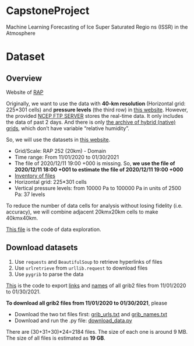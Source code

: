 # CapstoneProject
Machine Learning Forecasting of Ice Super Saturated Regio ns (ISSR) in the Atmosphere

# Dataset
## Overview
Website of [RAP](https://rapidrefresh.noaa.gov/)

Originally, we want to use the data with **40-km resolution** (Horizontal grid: 225*301 cells) and **pressure levels** (the third row) in [this website](https://www.nco.ncep.noaa.gov/pmb/products/rap/). However, the provided [NCEP FTP SERVER](ftp://ftp.ncep.noaa.gov/pub/data/nccf/com/rap/prod) stores the real-time data. It only includes the data of past 2 days. And there is only [the archive of hybrid (native) grids](http://soostrc.comet.ucar.edu/data/grib/rap/), which don’t have variable “relative humidity”.  

So, we will use the datasets in [this website](https://www.ncdc.noaa.gov/data-access/model-data/model-datasets/rapid-refresh-rap). 
- Grid/Scale: RAP	252 (20km) - Domain
- Time range: From 11/01/2020 to 01/30/2021
- The file of 2020/12/11 19:00 +000 is missing. So, **we use the file of 2020/12/11 18:00 +001 to estimate the file of 2020/12/11 19:00 +000**
- [Inventory of files](https://www.nco.ncep.noaa.gov/pmb/products/rap/rap.t00z.awp252pgrbf00.grib2.shtml)
- Horizontal grid: 225*301 cells
- Vertical pressure levels: from 10000 Pa to 100000 Pa in units of 2500 Pa: 37 levels

To reduce the number of data cells for analysis without losing fidelity (i.e. accuracy), we will combine adjacent 20kmx20km cells to make 40kmx40km. 

[This file](explore_data.py) is the code of data exploration.

## Download datasets

1. Use `requests` and `BeautifulSoup` to retrieve hyperlinks of files
2. Use `urlretrieve` from `urllib.request` to download files
3. Use `pygrib` to parse the data


[This](retrieve_links_names.py) is the code to export [links](grib_urls.txt) and [names](grib_names.txt) of all grib2 files from 11/01/2020 to 01/30/2021.

**To download all grib2 files from 11/01/2020 to 01/30/2021**, please
- Download the two txt files first: [grib_urls.txt](grib_urls.txt) and [grib_names.txt](grib_names.txt)
- Download and run the .py file: [download_data.py](download_data.py)

There are (30+31+30)*24=2184 files. The size of each one is around 9 MB. The size of all files is estimated as **19 GB**.






